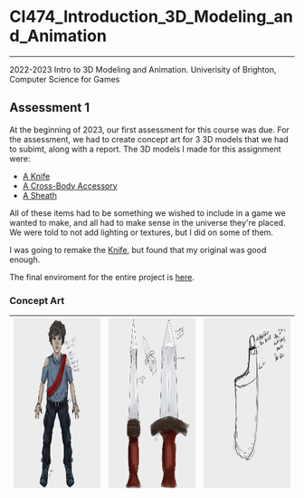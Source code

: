 # CI474_Introduction_3D_Modeling_and_Animation
---
2022-2023 Intro to 3D Modeling and Animation. Univerisity of Brighton, Computer Science for Games
## Assessment 1
At the beginning of 2023, our first assessment for this course was due. For the assessment, we had to create concept art for 3 3D models that we had to subimt, along with a report. The 3D models I made for this assignment were:
- [A Knife](/Semester%201/Knife)
- [A Cross-Body Accessory](https://github.com/KennedySovine/CI474_Introduction_3D_Modeling_and_Animation/tree/main/Semester%201/CrossBody_Accessory)
- [A Sheath](/Semester%201/Sheath)

All of these items had to be something we wished to include in a game we wanted to make, and all had to make sense in the universe they're placed. We were told to not add lighting or textures, but I did on some of them.

I was going to remake the [Knife](/KnifeButBetter), but found that my original was good enough.

The final enviroment for the entire project is [here](https://github.com/KennedySovine/CI474_Introduction_3D_Modeling_and_Animation/blob/main/FINAL%20ASSESSEMENT%201.mb).

### Concept Art
| <img src="/Semester 1/Concept_Art_Assessment1/KARMA_PT_CA_1.png" width="300em" height="300em"> | <img src="/Semester 1/Concept_Art_Assessment1/KARMA_KNIFE_CA_1.png" width="300em" height="300em"> | <img src="/Semester 1/Concept_Art_Assessment1/KARMA_SHEATH_CA_1.png" width="300em" height="300em"> |
| --- | --- | --- |
